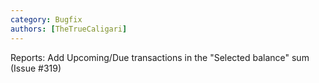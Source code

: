 ```yaml
---
category: Bugfix
authors: [TheTrueCaligari]
---
```


Reports: Add Upcoming/Due transactions in the "Selected balance" sum (Issue #319)
